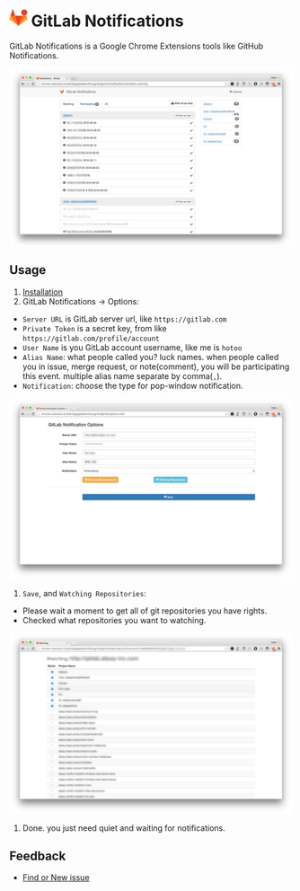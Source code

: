 # ![logo](./assets/logo.png) GitLab Notifications

GitLab Notifications is a Google Chrome Extensions tools like GitHub Notifications.

![screen shot](./assets/screen-shot.png)

## Usage

1. [Installation](https://chrome.google.com/webstore/detail/gitlab-notifications/neidmbjigjejpekbknfbmcgmkbfgmfmi)
1. GitLab Notifications -> Options:
  - `Server URL` is GitLab server url, like `https://gitlab.com`
  - `Private Token` is a secret key, from like `https://gitlab.com/profile/account`
  - `User Name` is you GitLab account username, like me is `hotoo`
  - `Alias Name`: what people called you? luck names. when people called you in issue, merge request, or note(comment),
    you will be participating this event. multiple alias name separate by comma(`,`).
  - `Notification`: choose the type for pop-window notification.

  ![screen shot options](./assets/screen-shot-options.png)

1. `Save`, and `Watching Repositories`:
  - Please wait a moment to get all of git repositories you have rights.
  - Checked what repositories you want to watching.

  ![screen shot watching](./assets/screen-shot-watching.png)

1. Done. you just need quiet and waiting for notifications.

## Feedback

- [Find or New issue](https://github.com/hotoo/gitlab-notifications/issues)
